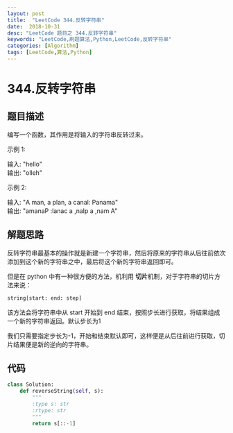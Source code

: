 ```yaml
---
layout: post
title:  "LeetCode 344.反转字符串"
date:  2018-10-31
desc: "LeetCode 题目之 344.反转字符串"
keywords: "LeetCode,刷题算法,Python,LeetCode,反转字符串"
categories: [Algorithm]
tags: [LeetCode,算法,Python]
---
```

# 344.反转字符串

## 题目描述

编写一个函数，其作用是将输入的字符串反转过来。

示例 1:

输入: "hello"<br/>
输出: "olleh"<br/>

示例 2:<br/>

输入: "A man, a plan, a canal: Panama"<br/>
输出: "amanaP :lanac a ,nalp a ,nam A"<br/>

## 解题思路

反转字符串最基本的操作就是新建一个字符串，然后将原来的字符串从后往前依次添加到这个新的字符串之中，最后将这个新的字符串返回即可。

但是在 python 中有一种很方便的方法，机利用 **切片**机制，对于字符串的切片方法来说：

```python
string[start: end: step]
```

该方法会将字符串中从 start 开始到 end 结束，按照步长进行获取，将结果组成一个新的字符串返回。默认步长为1

我们只需要指定步长为-1，开始和结束默认即可，这样便是从后往前进行获取，切片结果便是新的逆向的字符串。

## 代码

```python
class Solution:
    def reverseString(self, s):
        """
        :type s: str
        :rtype: str
        """
        return s[::-1]
```